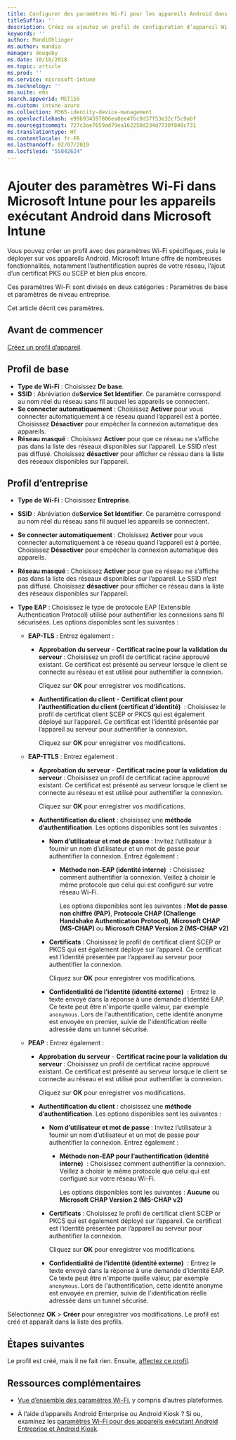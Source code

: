 ```yaml
---
title: Configurer des paramètres Wi-Fi pour les appareils Android dans Microsoft Intune - Azure | Microsoft Docs
titleSuffix: ''
description: Créez ou ajoutez un profil de configuration d’appareil Wi-Fi pour Android. Consultez les différents paramètres, y compris l’ajout de certificats, le choix d’un type EAP et la sélection d’une méthode d’authentification dans Microsoft Intune.
keywords: ''
author: MandiOhlinger
ms.author: mandia
manager: dougeby
ms.date: 10/18/2018
ms.topic: article
ms.prod: ''
ms.service: microsoft-intune
ms.technology: ''
ms.suite: ems
search.appverid: MET150
ms.custom: intune-azure
ms.collection: M365-identity-device-management
ms.openlocfilehash: e99b934597806ea8ee4fbc8d37f53e32cf5c9abf
ms.sourcegitcommit: 727c3ae7659ad79ea162250d234d7730f840c731
ms.translationtype: HT
ms.contentlocale: fr-FR
ms.lasthandoff: 02/07/2019
ms.locfileid: "55842624"
---
```

# <a name="add-wi-fi-settings-for-devices-running-android-in-microsoft-intune"></a>Ajouter des paramètres Wi-Fi dans Microsoft Intune pour les appareils exécutant Android dans Microsoft Intune

Vous pouvez créer un profil avec des paramètres Wi-Fi spécifiques, puis le déployer sur vos appareils Android. Microsoft Intune offre de nombreuses fonctionnalités, notamment l’authentification auprès de votre réseau, l’ajout d’un certificat PKS ou SCEP et bien plus encore.

Ces paramètres Wi-Fi sont divisés en deux catégories : Paramètres de base et paramètres de niveau entreprise.

Cet article décrit ces paramètres.

## <a name="before-you-begin"></a>Avant de commencer

[Créez un profil d’appareil](device-profile-create.md).

## <a name="basic-profile"></a>Profil de base

- **Type de Wi-Fi** : Choisissez **De base**.
- **SSID** : Abréviation de**Service Set Identifier**. Ce paramètre correspond au nom réel du réseau sans fil auquel les appareils se connectent.
- **Se connecter automatiquement** : Choisissez **Activer** pour vous connecter automatiquement à ce réseau quand l’appareil est à portée. Choisissez **Désactiver** pour empêcher la connexion automatique des appareils.
- **Réseau masqué** : Choisissez **Activer** pour que ce réseau ne s’affiche pas dans la liste des réseaux disponibles sur l’appareil. Le SSID n’est pas diffusé. Choisissez **désactiver** pour afficher ce réseau dans la liste des réseaux disponibles sur l’appareil.

## <a name="enterprise-profile"></a>Profil d’entreprise

- **Type de Wi-Fi** : Choisissez **Entreprise**.
- **SSID** : Abréviation de**Service Set Identifier**. Ce paramètre correspond au nom réel du réseau sans fil auquel les appareils se connectent.
- **Se connecter automatiquement** : Choisissez **Activer** pour vous connecter automatiquement à ce réseau quand l’appareil est à portée. Choisissez **Désactiver** pour empêcher la connexion automatique des appareils.
- **Réseau masqué** : Choisissez **Activer** pour que ce réseau ne s’affiche pas dans la liste des réseaux disponibles sur l’appareil. Le SSID n’est pas diffusé. Choisissez **désactiver** pour afficher ce réseau dans la liste des réseaux disponibles sur l’appareil.
- **Type EAP** : Choisissez le type de protocole EAP (Extensible Authentication Protocol) utilisé pour authentifier les connexions sans fil sécurisées. Les options disponibles sont les suivantes : 

  - **EAP-TLS** : Entrez également :

    - **Approbation du serveur** - **Certificat racine pour la validation du serveur** : Choisissez un profil de certificat racine approuvé existant. Ce certificat est présenté au serveur lorsque le client se connecte au réseau et est utilisé pour authentifier la connexion.

      Cliquez sur **OK** pour enregistrer vos modifications.

    - **Authentification du client** - **Certificat client pour l’authentification du client (certificat d’identité)**  : Choisissez le profil de certificat client SCEP or PKCS qui est également déployé sur l’appareil. Ce certificat est l’identité présentée par l’appareil au serveur pour authentifier la connexion.

      Cliquez sur **OK** pour enregistrer vos modifications.

  - **EAP-TTLS** : Entrez également :

    - **Approbation du serveur** - **Certificat racine pour la validation du serveur** : Choisissez un profil de certificat racine approuvé existant. Ce certificat est présenté au serveur lorsque le client se connecte au réseau et est utilisé pour authentifier la connexion.

      Cliquez sur **OK** pour enregistrer vos modifications.

    - **Authentification du client** : choisissez une **méthode d’authentification**. Les options disponibles sont les suivantes :

      - **Nom d’utilisateur et mot de passe** : Invitez l’utilisateur à fournir un nom d’utilisateur et un mot de passe pour authentifier la connexion. Entrez également :
        - **Méthode non-EAP (identité interne)**  : Choisissez comment authentifier la connexion. Veillez à choisir le même protocole que celui qui est configuré sur votre réseau Wi-Fi.

          Les options disponibles sont les suivantes : **Mot de passe non chiffré (PAP)**, **Protocole CHAP (Challenge Handshake Authentication Protocol)**, **Microsoft CHAP (MS-CHAP)** ou **Microsoft CHAP Version 2 (MS-CHAP v2)**

      - **Certificats** : Choisissez le profil de certificat client SCEP or PKCS qui est également déployé sur l’appareil. Ce certificat est l’identité présentée par l’appareil au serveur pour authentifier la connexion.

        Cliquez sur **OK** pour enregistrer vos modifications.

      - **Confidentialité de l’identité (identité externe)**  : Entrez le texte envoyé dans la réponse à une demande d’identité EAP. Ce texte peut être n'importe quelle valeur, par exemple `anonymous`. Lors de l'authentification, cette identité anonyme est envoyée en premier, suivie de l'identification réelle adressée dans un tunnel sécurisé.

  - **PEAP** : Entrez également :

    - **Approbation du serveur** - **Certificat racine pour la validation du serveur** : Choisissez un profil de certificat racine approuvé existant. Ce certificat est présenté au serveur lorsque le client se connecte au réseau et est utilisé pour authentifier la connexion.

      Cliquez sur **OK** pour enregistrer vos modifications.

    - **Authentification du client** : choisissez une **méthode d’authentification**. Les options disponibles sont les suivantes :

      - **Nom d’utilisateur et mot de passe** : Invitez l’utilisateur à fournir un nom d’utilisateur et un mot de passe pour authentifier la connexion. Entrez également :
        - **Méthode non-EAP pour l’authentification (identité interne)**  : Choisissez comment authentifier la connexion. Veillez à choisir le même protocole que celui qui est configuré sur votre réseau Wi-Fi.

          Les options disponibles sont les suivantes : **Aucune** ou **Microsoft CHAP Version 2 (MS-CHAP v2)**

      - **Certificats** : Choisissez le profil de certificat client SCEP or PKCS qui est également déployé sur l’appareil. Ce certificat est l’identité présentée par l’appareil au serveur pour authentifier la connexion.

        Cliquez sur **OK** pour enregistrer vos modifications.

      - **Confidentialité de l’identité (identité externe)**  : Entrez le texte envoyé dans la réponse à une demande d’identité EAP. Ce texte peut être n'importe quelle valeur, par exemple `anonymous`. Lors de l'authentification, cette identité anonyme est envoyée en premier, suivie de l'identification réelle adressée dans un tunnel sécurisé.

Sélectionnez **OK** > **Créer** pour enregistrer vos modifications. Le profil est créé et apparaît dans la liste des profils.

## <a name="next-steps"></a>Étapes suivantes

Le profil est créé, mais il ne fait rien. Ensuite, [affectez ce profil](device-profile-assign.md).

## <a name="more-resources"></a>Ressources complémentaires

- [Vue d’ensemble des paramètres Wi-Fi](wi-fi-settings-configure.md), y compris d’autres plateformes.

- À l’aide d’appareils Android Enterprise ou Android Kiosk ? Si ou, examinez les [paramètres Wi-Fi pour des appareils exécutant Android Entreprise et Android Kiosk](wi-fi-settings-android-enterprise.md).
